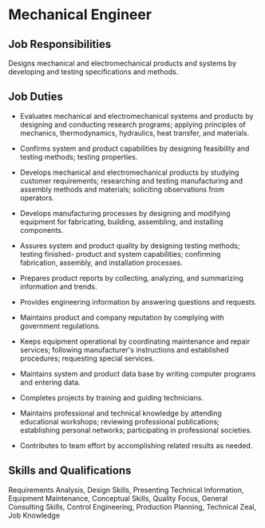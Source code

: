 # Mechanical Engineer

## Job Responsibilities

Designs mechanical and electromechanical products and systems by developing and testing specifications and methods.

## Job Duties

* Evaluates mechanical and electromechanical systems and products by designing and conducting research programs; applying principles of mechanics, thermodynamics, hydraulics, heat transfer, and materials.

* Confirms system and product capabilities by designing feasibility and testing methods; testing properties.

* Develops mechanical and electromechanical products by studying customer requirements; researching and testing manufacturing and assembly methods and materials; soliciting observations from operators.

* Develops manufacturing processes by designing and modifying equipment for fabricating, building, assembling, and installing components.

* Assures system and product quality by designing testing methods; testing finished- product and system capabilities; confirming fabrication, assembly, and installation processes.

* Prepares product reports by collecting, analyzing, and summarizing information and trends.

* Provides engineering information by answering questions and requests.

* Maintains product and company reputation by complying with government regulations.

* Keeps equipment operational by coordinating maintenance and repair services; following manufacturer&apos;s instructions and established procedures; requesting special services.

* Maintains system and product data base by writing computer programs and entering data.

* Completes projects by training and guiding technicians.

* Maintains professional and technical knowledge by attending educational workshops; reviewing professional publications; establishing personal networks; participating in professional societies.

* Contributes to team effort by accomplishing related results as needed.

## Skills and Qualifications

Requirements Analysis, Design Skills, Presenting Technical Information, Equipment Maintenance, Conceptual Skills, Quality Focus, General Consulting Skills, Control Engineering, Production Planning, Technical Zeal, Job Knowledge


